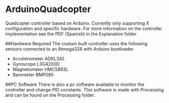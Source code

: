 # ArduinoQuadcopter
Quadcopter controller based on Arduino. Currently only supporting X configuration and specific hardware. For more information on the controller implementation see the PDF (Spanish) in the Explanation folder

##Hardware Required
The costum built controller uses the following sensors connected to an Atmega328 with Arduino bootloader

- Accelerometer	ADXL345 
- Gyroscope	L3G4200D 
- Magnetometer	HMC5883L
- Barometer	BMP085

##PC Software
There is also a pc software available to monitor the controller and change PID constants. This software is made with Processing and can be found on the Processing folder.